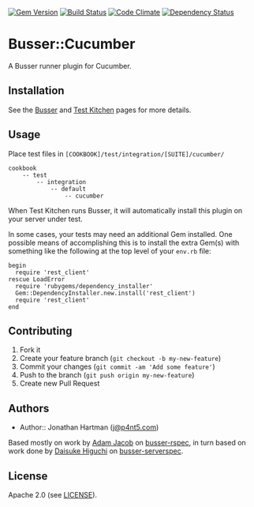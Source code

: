 [![Gem Version](https://badge.fury.io/rb/busser-cucumber.png)](http://badge.fury.io/rb/busser-cucumber)
[![Build Status](https://travis-ci.org/test-kitchen/busser-cucumber.png?branch=master)](https://travis-ci.org/test-kitchen/busser-cucumber)
[![Code Climate](https://codeclimate.com/github/test-kitchen/busser-cucumber.png)](https://codeclimate.com/github/test-kitchen/busser-cucumber)
[![Dependency Status](https://gemnasium.com/test-kitchen/busser-cucumber.png)](https://gemnasium.com/test-kitchen/busser-cucumber)

# Busser::Cucumber

A Busser runner plugin for Cucumber.

## Installation

See the [Busser](https://github.com/fnichol/busser) and
[Test Kitchen](https://github.com/opscode/test-kitchen) pages for more details.

## Usage

Place test files in `[COOKBOOK]/test/integration/[SUITE]/cucumber/`

    cookbook
        -- test
            -- integration
                -- default
                    -- cucumber

When Test Kitchen runs Busser, it will automatically install this plugin on
your server under test.

In some cases, your tests may need an additional Gem installed. One possible
means of accomplishing this is to install the extra Gem(s) with something like
the following at the top level of your `env.rb` file:

    begin
      require 'rest_client'
    rescue LoadError
      require 'rubygems/dependency_installer'
      Gem::DependencyInstaller.new.install('rest_client')
      require 'rest_client'
    end

## Contributing

1. Fork it
2. Create your feature branch (`git checkout -b my-new-feature`)
3. Commit your changes (`git commit -am 'Add some feature'`)
4. Push to the branch (`git push origin my-new-feature`)
5. Create new Pull Request

## Authors

- Author:: Jonathan Hartman (<j@p4nt5.com>)

Based mostly on work by [Adam Jacob](https://github.com/adamhjk) on
[busser-rspec](https://github.com/adamhjk/busser-rspec), in turn based on work
done by [Daisuke Higuchi](https://github.com/cl-lab-k) on
[busser-serverspec](https://github.com/cl-lab-k/busser-serverspec).

## License

Apache 2.0 (see [LICENSE](license.txt)).
